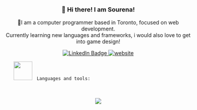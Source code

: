                                                                                                                            
<div id="badges" align="center">
  <h3 align="center">👋 Hi there! I am Sourena!</h3>
  <p>👀I am a computer programmer based in Toronto, focused on web development.<br>Currently learning new languages and frameworks, i would also love to get<br>into game design!</p>
  <a href="http://www.linkedin.com/in/sourena-moradi">
    <img src="https://img.shields.io/badge/LinkedIn-blue?style=for-the-badge&logo=linkedin&logoColor=white](https://img.shields.io/badge/website-000000?style=for-the-badge&logo=About.me&logoColor=white)" alt="LinkedIn Badge"/>
  </a>
  <a href="http://www.sourenamoradi.com">
    <img src="https://img.shields.io/badge/LinkedIn-blue?style=for-the-badge&logo=linkedin&logoColor=white](https://img.shields.io/badge/website-000000?style=for-the-badge&logo=About.me&logoColor=white)](https://img.shields.io/badge/website-000000?style=for-the-badge&logo=About.me&logoColor=white)](https://img.shields.io/badge/website-000000?style=for-the-badge&logo=About.me&logoColor=white)" alt="website"/>
  </a>
  
</div>  

  &emsp; &nbsp; <img src="https://media.giphy.com/media/WUlplcMpOCEmTGBtBW/giphy.gif" width="50"> &nbsp; `Languages and tools:`
  
  <br>
  
 
<p align="center">
  <a href="https://skillicons.dev">
    <img src="https://skillicons.dev/icons?i=js,html,css,c,cpp,java,ts,react,angular,bootstrap,nodejs,jquery,git,mongodb,vscode" />
  </a>
</p>


